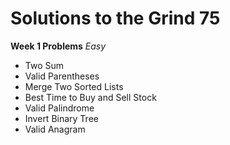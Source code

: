 # Solutions to the Grind 75

**Week 1 Problems**
_Easy_
- Two Sum
- Valid Parentheses
- Merge Two Sorted Lists
- Best Time to Buy and Sell Stock
- Valid Palindrome
- Invert Binary Tree
- Valid Anagram
